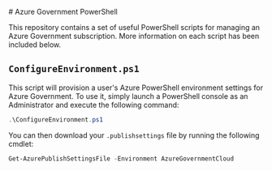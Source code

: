 #  Azure Government PowerShell

This repository contains a set of useful PowerShell scripts for managing an Azure Government subscription. More information on each script has been included below.

## `ConfigureEnvironment.ps1`

This script will provision a user's Azure PowerShell environment settings for Azure Government. To use it, simply launch a PowerShell console as an Administrator and execute the following command:

```powershell
.\ConfigureEnvironment.ps1
```

You can then download your `.publishsettings` file by running the following cmdlet:

```powershell
Get-AzurePublishSettingsFile -Environment AzureGovernmentCloud
```
